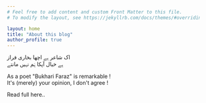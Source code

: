 ```yaml
---
# Feel free to add content and custom Front Matter to this file.
# To modify the layout, see https://jekyllrb.com/docs/themes/#overriding-theme-defaults

layout: home
title: "About this blog"
author_profile: true
---
```

<p>
اک شاعر ہے اچھا بخاری فراز<br>
  ہے خیال آپکا ہَم نہیں مانتے<br>
</p>




<p>
As a poet "Bukhari Faraz" is remarkable ! <br>
It's (merely) your opinion, I don't agree !<br>
</p>


<p stlye='font:20px'>
Read full <a>here</a>..
</p>


